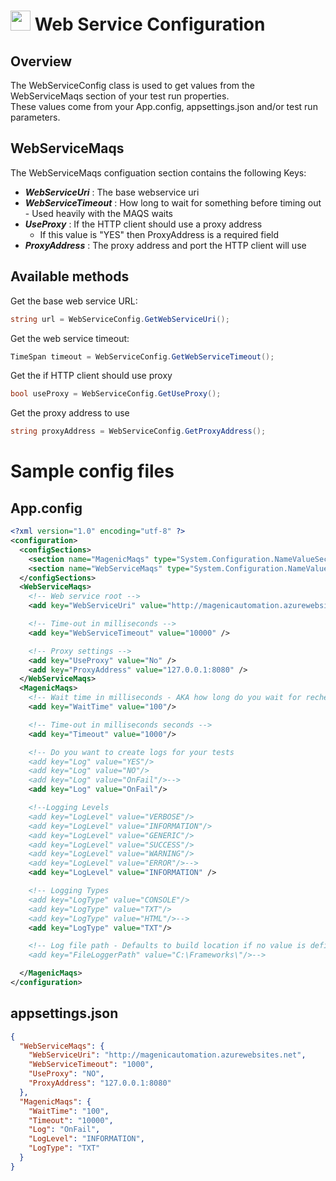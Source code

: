 # <img src="resources/maqslogo.ico" height="32" width="32"> Web Service Configuration

## Overview
The WebServiceConfig class is used to get values from the WebServiceMaqs section of your test run properties.
<br>These values come from your App.config, appsettings.json and/or test run parameters.

## WebServiceMaqs
The WebServiceMaqs configuation section contains the following Keys:
* ***WebServiceUri*** : The base webservice uri
* ***WebServiceTimeout*** : How long to wait for something before timing out - Used heavily with the MAQS waits
* ***UseProxy*** : If the HTTP client should use a proxy address
    * If this value is "YES" then ProxyAddress is a required field
* ***ProxyAddress*** : The proxy address and port the HTTP client will use

## Available methods
Get the base web service URL:
```csharp
string url = WebServiceConfig.GetWebServiceUri();
```

Get the web service timeout:
```csharp
TimeSpan timeout = WebServiceConfig.GetWebServiceTimeout();
```

Get the if HTTP client should use proxy
```csharp
bool useProxy = WebServiceConfig.GetUseProxy();
```

Get the proxy address to use
```csharp
string proxyAddress = WebServiceConfig.GetProxyAddress();
```

# Sample config files
## App.config
```xml
<?xml version="1.0" encoding="utf-8" ?>
<configuration>
  <configSections>
    <section name="MagenicMaqs" type="System.Configuration.NameValueSectionHandler"/>
    <section name="WebServiceMaqs" type="System.Configuration.NameValueSectionHandler"/>
  </configSections>
  <WebServiceMaqs>
    <!-- Web service root -->
    <add key="WebServiceUri" value="http://magenicautomation.azurewebsites.net" />

    <!-- Time-out in milliseconds -->
    <add key="WebServiceTimeout" value="10000" />

    <!-- Proxy settings -->
    <add key="UseProxy" value="No" />
    <add key="ProxyAddress" value="127.0.0.1:8080" />
  </WebServiceMaqs>
  <MagenicMaqs>
    <!-- Wait time in milliseconds - AKA how long do you wait for rechecking something -->
    <add key="WaitTime" value="100"/>

    <!-- Time-out in milliseconds seconds -->
    <add key="Timeout" value="1000"/>

    <!-- Do you want to create logs for your tests
    <add key="Log" value="YES"/>
    <add key="Log" value="NO"/>
    <add key="Log" value="OnFail"/>-->
    <add key="Log" value="OnFail"/>

    <!--Logging Levels
    <add key="LogLevel" value="VERBOSE"/>
    <add key="LogLevel" value="INFORMATION"/>
    <add key="LogLevel" value="GENERIC"/>
    <add key="LogLevel" value="SUCCESS"/>
    <add key="LogLevel" value="WARNING"/>
    <add key="LogLevel" value="ERROR"/>-->
    <add key="LogLevel" value="INFORMATION" />

    <!-- Logging Types
    <add key="LogType" value="CONSOLE"/>
    <add key="LogType" value="TXT"/>
    <add key="LogType" value="HTML"/>-->
    <add key="LogType" value="TXT"/>

    <!-- Log file path - Defaults to build location if no value is defined
    <add key="FileLoggerPath" value="C:\Frameworks\"/>-->

  </MagenicMaqs>
</configuration>

```
## appsettings.json
```json
{
  "WebServiceMaqs": {
    "WebServiceUri": "http://magenicautomation.azurewebsites.net",
    "WebServiceTimeout": "1000",
    "UseProxy": "NO",
    "ProxyAddress": "127.0.0.1:8080"
  },
  "MagenicMaqs": {
    "WaitTime": "100",
    "Timeout": "10000",
    "Log": "OnFail",
    "LogLevel": "INFORMATION",
    "LogType": "TXT"
  }
}
```